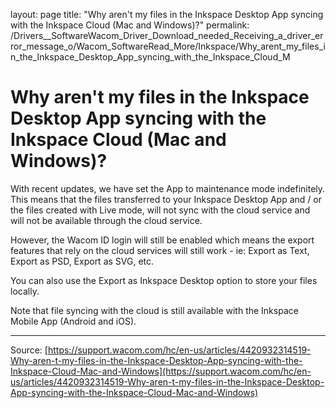 layout: page
title: "Why aren't my files in the Inkspace Desktop App syncing with the Inkspace Cloud (Mac and Windows)?"
permalink: /Drivers__SoftwareWacom_Driver_Download_needed_Receiving_a_driver_error_message_o/Wacom_SoftwareRead_More/Inkspace/Why_arent_my_files_in_the_Inkspace_Desktop_App_syncing_with_the_Inkspace_Cloud_M

# Why aren't my files in the Inkspace Desktop App syncing with the Inkspace Cloud (Mac and Windows)?

With recent updates, we have set the App to maintenance mode indefinitely. This means that the files transferred to your Inkspace Desktop App and / or the files created with Live mode, will not sync with the cloud service and will not be available through the cloud service. 


However, the Wacom ID login will still be enabled which means the export features that rely on the cloud services will still work - ie: Export as Text, Export as PSD, Export as SVG, etc. 


You can also use the Export as Inkspace Desktop option to store your files locally. 


Note that file syncing with the cloud is still available with the Inkspace Mobile App (Android and iOS).

---
Source: [https://support.wacom.com/hc/en-us/articles/4420932314519-Why-aren-t-my-files-in-the-Inkspace-Desktop-App-syncing-with-the-Inkspace-Cloud-Mac-and-Windows](https://support.wacom.com/hc/en-us/articles/4420932314519-Why-aren-t-my-files-in-the-Inkspace-Desktop-App-syncing-with-the-Inkspace-Cloud-Mac-and-Windows)
